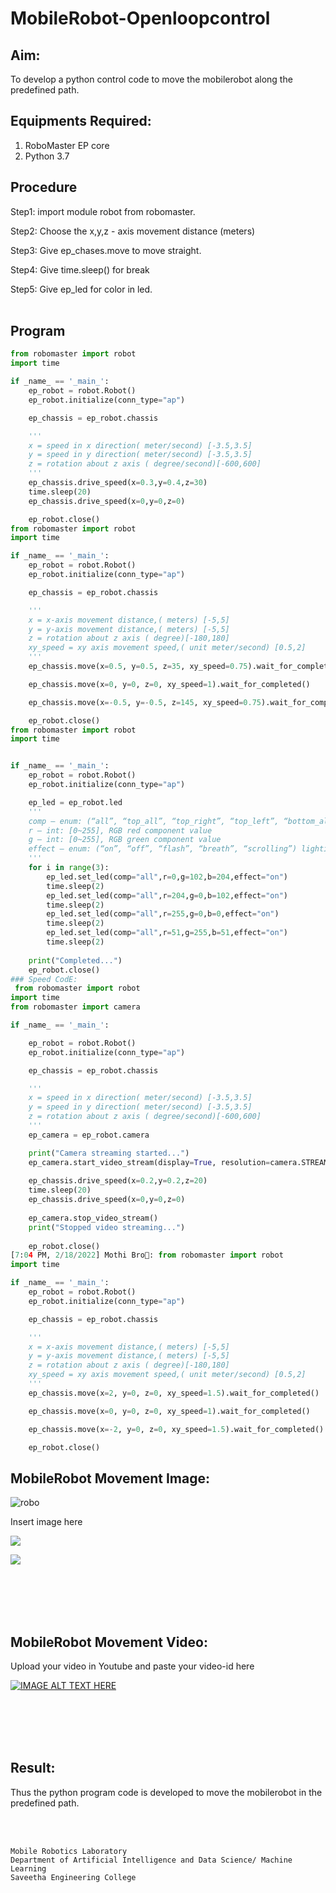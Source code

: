 # MobileRobot-Openloopcontrol
## Aim:

To develop a python control code to move the mobilerobot along the predefined path.

## Equipments Required:
1. RoboMaster EP core
2. Python 3.7

## Procedure

Step1:
import module robot from robomaster.
<br/>

Step2:
Choose the x,y,z - axis movement distance (meters)
<br/>

Step3:
Give ep_chases.move to move straight.
<br/>

Step4:
Give time.sleep() for break
<br/>

Step5:
Give ep_led for color in led.
<br/>
<br/>

## Program
```python
from robomaster import robot
import time

if _name_ == '_main_':
    ep_robot = robot.Robot()
    ep_robot.initialize(conn_type="ap")

    ep_chassis = ep_robot.chassis

    '''
    x = speed in x direction( meter/second) [-3.5,3.5]
    y = speed in y direction( meter/second) [-3.5,3.5]
    z = rotation about z axis ( degree/second)[-600,600]
    '''
    ep_chassis.drive_speed(x=0.3,y=0.4,z=30)
    time.sleep(20)
    ep_chassis.drive_speed(x=0,y=0,z=0)

    ep_robot.close()
from robomaster import robot
import time

if _name_ == '_main_':
    ep_robot = robot.Robot()
    ep_robot.initialize(conn_type="ap")

    ep_chassis = ep_robot.chassis

    '''
    x = x-axis movement distance,( meters) [-5,5]
    y = y-axis movement distance,( meters) [-5,5]
    z = rotation about z axis ( degree)[-180,180]
    xy_speed = xy axis movement speed,( unit meter/second) [0.5,2]
    '''
    ep_chassis.move(x=0.5, y=0.5, z=35, xy_speed=0.75).wait_for_completed()

    ep_chassis.move(x=0, y=0, z=0, xy_speed=1).wait_for_completed()

    ep_chassis.move(x=-0.5, y=-0.5, z=145, xy_speed=0.75).wait_for_completed()

    ep_robot.close()
from robomaster import robot
import time


if _name_ == '_main_':
    ep_robot = robot.Robot()
    ep_robot.initialize(conn_type="ap")

    ep_led = ep_robot.led
    '''
    comp – enum: (“all”, “top_all”, “top_right”, “top_left”, “bottom_all”, “bottom_front”, “bottom_back”, “bottom_left”, “bottom_right”) lighting parts, all: all armor lights ;top_all: all armored lights of the gimbal; top_right: armored lights on the right side of the gimbal; top_left: armored lights on the left of the gimbal; bottom_all: all armored lights on the chassis; bottom_front: front armored lights; bottom_back: rear armored lights; bottom_left: left armored lights light; bottom_right: right armor light
    r – int: [0~255], RGB red component value
    g – int: [0~255], RGB green component value
    effect – enum: (“on”, “off”, “flash”, “breath”, “scrolling”) lighting effect type, on: always on; off: always off; flash: blinking; breath: breathing; scrolling: horse racing Lamp (only valid for PTZ lamp)
    '''
    for i in range(3):
        ep_led.set_led(comp="all",r=0,g=102,b=204,effect="on")   
        time.sleep(2)
        ep_led.set_led(comp="all",r=204,g=0,b=102,effect="on")
        time.sleep(2)
        ep_led.set_led(comp="all",r=255,g=0,b=0,effect="on")
        time.sleep(2)   
        ep_led.set_led(comp="all",r=51,g=255,b=51,effect="on")
        time.sleep(2)     
    
    print("Completed...")
    ep_robot.close()
### Speed CodE:
 from robomaster import robot
import time
from robomaster import camera

if _name_ == '_main_':

    ep_robot = robot.Robot()
    ep_robot.initialize(conn_type="ap")

    ep_chassis = ep_robot.chassis

    '''
    x = speed in x direction( meter/second) [-3.5,3.5]
    y = speed in y direction( meter/second) [-3.5,3.5]
    z = rotation about z axis ( degree/second)[-600,600]
    '''
    ep_camera = ep_robot.camera

    print("Camera streaming started...")
    ep_camera.start_video_stream(display=True, resolution=camera.STREAM_360P)    
    
    ep_chassis.drive_speed(x=0.2,y=0.2,z=20)
    time.sleep(20)
    ep_chassis.drive_speed(x=0,y=0,z=0)
    
    ep_camera.stop_video_stream()
    print("Stopped video streaming...")
    
    ep_robot.close()
[7:04 PM, 2/18/2022] Mothi Bro💙: from robomaster import robot
import time

if _name_ == '_main_':
    ep_robot = robot.Robot()
    ep_robot.initialize(conn_type="ap")

    ep_chassis = ep_robot.chassis

    '''
    x = x-axis movement distance,( meters) [-5,5]
    y = y-axis movement distance,( meters) [-5,5]
    z = rotation about z axis ( degree)[-180,180]
    xy_speed = xy axis movement speed,( unit meter/second) [0.5,2]
    '''
    ep_chassis.move(x=2, y=0, z=0, xy_speed=1.5).wait_for_completed()

    ep_chassis.move(x=0, y=0, z=0, xy_speed=1).wait_for_completed()

    ep_chassis.move(x=-2, y=0, z=0, xy_speed=1.5).wait_for_completed()

    ep_robot.close()
```

## MobileRobot Movement Image:

![robo](./img/robomaster.png)

Insert image here
 
![](./start.jpeg)

![](./end.jpeg)

<br/>
<br/>
<br/>
<br/>

## MobileRobot Movement Video:

Upload your video in Youtube and paste your video-id here

[![IMAGE ALT TEXT HERE](https://youtube.com/shorts/6FC4AuxUOUg?feature=share.jpg)](https://youtube.com/shorts/6FC4AuxUOUg?feature=share)

<br/>
<br/>
<br/>
<br/>

## Result:
Thus the python program code is developed to move the mobilerobot in the predefined path.


<br/>
<br/>

```
Mobile Robotics Laboratory
Department of Artificial Intelligence and Data Science/ Machine Learning
Saveetha Engineering College
```
